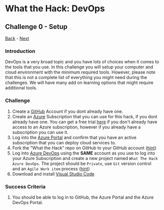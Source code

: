 # What the Hack: DevOps 

## Challenge 0 - Setup
[Back](../../readme.md) - [Next](challenge01.md)

### Introduction

DevOps is a very broad topic and you have lots of choices when it comes to the tools that you use. In this challenge you will setup your computer and cloud environment with the minimum required tools. However, please note that this is not a complete list of everything you might need during the challenges. We will have many add on learning options that might require additional tools. 

### Challenge

1. Create a [GitHub](https://github.com/) Account if you dont already have one.
2. Create an [Azure](https://azure.microsoft.com/) Subscription that you can use for this hack, if you dont already have one. You can get a free trial [here](https://azure.microsoft.com/free/) if you don't already have access to an Azure subscription, however if you already have a subscription you can use it.
3. Log into the [Azure Portal](https://portal.azure.com) and confirm that you have an active subscription that you can deploy cloud services to.
4. Fork the "What the Hack" repo on GitHub to your GitHub account ([hint](https://help.github.com/en/articles/fork-a-repo))
5. Log into [Azure DevOps](https://dev.azure.com/) using the **SAME** account as you use to log into your Azure Subscription and create a new project named `What The Hack Azure DevOps`. The project should be `Private`, use `Git` version control and an `Agile Work item` process ([hint](https://docs.microsoft.com/en-us/azure/devops/user-guide/sign-up-invite-teammates))
6. Download and install [Visual Studio Code](https://code.visualstudio.com/)
   

### Success Criteria

1. You should be able to log in to GitHub, the Azure Portal and the Azure DevOps Portal.